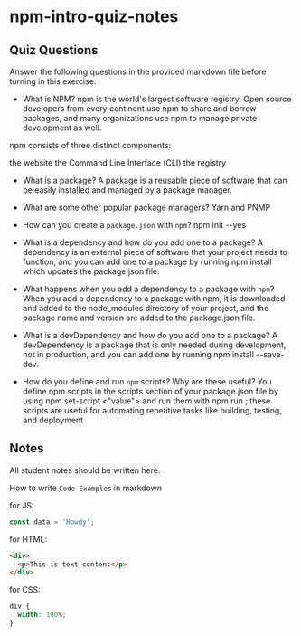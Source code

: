 # npm-intro-quiz-notes

## Quiz Questions

Answer the following questions in the provided markdown file before turning in this exercise:

- What is NPM?
  npm is the world's largest software registry. Open source developers from every continent use npm to share and borrow packages, and many organizations use npm to manage private development as well.

npm consists of three distinct components:

the website
the Command Line Interface (CLI)
the registry

- What is a package?
  A package is a reusable piece of software that can be easily installed and managed by a package manager.

- What are some other popular package managers?
  Yarn and PNMP

- How can you create a `package.json` with `npm`?
  npm init --yes

- What is a dependency and how do you add one to a package?
  A dependency is an external piece of software that your project needs to function, and you can add one to a package by running npm install <package-name> which updates the package.json file.

- What happens when you add a dependency to a package with `npm`?
  When you add a dependency to a package with npm, it is downloaded and added to the node_modules directory of your project, and the package name and version are added to the package.json file.

- What is a devDependency and how do you add one to a package?
  A devDependency is a package that is only needed during development, not in production, and you can add one by running npm install <package-name> --save-dev.

- How do you define and run `npm` scripts? Why are these useful?
  You define npm scripts in the scripts section of your package.json file by using npm set-script <key> <"value"> and run them with npm run <script-name>; these scripts are useful for automating repetitive tasks like building, testing, and deployment

## Notes

All student notes should be written here.

How to write `Code Examples` in markdown

for JS:

```javascript
const data = 'Howdy';
```

for HTML:

```html
<div>
  <p>This is text content</p>
</div>
```

for CSS:

```css
div {
  width: 100%;
}
```
